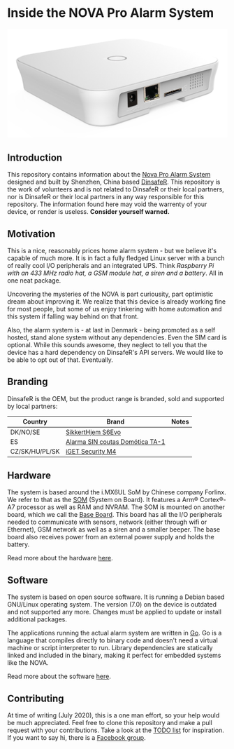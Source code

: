 # Inside the NOVA Pro Alarm System

![Photo of the unit](Documentation/Assets/Images/NOVA-Pro-Alarm-System.jpg "NOVA Pro Alarm System")

## Introduction

This repository contains information about the [Nova Pro Alarm System](https://www.dinsafer.com/product/nova-pro-smart-alarm-system-home-security/) designed and built by Shenzhen, China based [DinsafeR](https://www.dinsafer.com/). This repository is the work of volunteers and is not related to DinsafeR or their local partners, nor is DinsafeR or their local partners in any way responsible for this repository. The information found here may void the warrenty of your device, or render is useless. **Consider yourself warned.**

## Motivation

This is a nice, reasonably prices home alarm system - but we believe it's capable of much more. It is in fact a fully fledged Linux server with a bunch of really cool I/O peripherals and an integrated UPS. Think *Raspberry Pi with an 433 MHz radio hat, a GSM module hat, a siren and a battery*. All in one neat package.

Uncovering the mysteries of the NOVA is part curiousity, part optimistic dream about improving it. We realize that this device is already working fine for most people, but some of us enjoy tinkering with home automation and this system if falling way behind on that front.

Also, the alarm system is - at last in Denmark - being promoted as a self hosted, stand alone system without any dependencies. Even the SIM card is optional. While this sounds awesome, they neglect to tell you that the device has a hard dependency on DinsafeR's API servers. We would like to be able to opt out of that. Eventually.

## Branding

DinsafeR is the OEM, but the product range is branded, sold and supported by local partners:

| Country        | Brand                                                                                                                | Notes |
| -------------- | -------------------------------------------------------------------------------------------------------------------- | ----- |
| DK/NO/SE       | [SikkertHjem S6Evo](https://www.sikkerthjem.dk/)                                                                     |
| ES             | [Alarma SIN coutas Domótica TA-1](https://www.tualarmasincuotas.es/alarma-sin-cuotas-domotica-ta1-wifi-lan-gsm.html) |
| CZ/SK/HU/PL/SK | [iGET Security M4](http://www.iget.eu/cs/security-m4)                                                                |

## Hardware

The system is based around the i.MX6UL SoM by Chinese company Forlinx. We refer to that as the [SOM](Documentation/Hardware/SOM.md) (System on Board). It features a Arm® Cortex®-A7 processor as well as RAM and NVRAM. The SOM is mounted on another board, which we call the [Base Board](Documentation/Hardware/BaseBoard.md). This board has all the I/O peripherals needed to communicate with sensors, network (either through wifi or Ethernet), GSM network as well as a siren and a smaller beeper. The base board also receives power from an external power supply and holds the battery.

Read more about the hardware [here](Documentation/Hardware/).

## Software

The system is based on open source software. It is running a Debian based GNU/Linux operating system. The version (7.0) on the device is outdated and not supported any more. Changes must be applied to update or install additional packages.

The applications running the actual alarm system are written in [Go](https://golang.org/). Go is a language that compiles directly to binary code and doesn't need a virtual machine or script interpreter to run. Library dependencies are statically linked and included in the binary, making it perfect for embedded systems like the NOVA.

Read more about the software [here](Documentation/Software/).

## Contributing

At time of writing (July 2020), this is a one man effort, so your help would be much appreciated. Feel free to clone this repository and make a pull request with your contributions. Take a look at the [TODO list](TODO.md) for inspiration. If you want to say hi, there is a [Facebook group](https://www.facebook.com/groups/s6evo.inside/).
